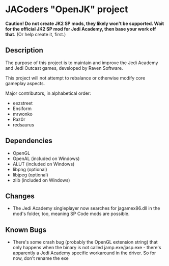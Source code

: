 # JACoders "OpenJK" project #

**Caution! Do not create JK2 SP mods, they likely won't be supported. Wait for the official JK2 SP mod for Jedi Academy, then base your work off that.** (Or help create it, first.)

## Description ##

The purpose of this project is to maintain and improve the Jedi Academy and Jedi Outcast games, developed by Raven Software.

This project will not attempt to rebalance or otherwise modify core gameplay aspects.

Major contributors, in alphabetical order:
* eezstreet
* Ensiform
* mrwonko
* Raz0r
* redsaurus

## Dependencies ##
* OpenGL
* OpenAL (included on Windows)
* ALUT (included on Windows)
* libpng (optional)
* libjpeg (optional)
* zlib (included on Windows)

## Changes ##

* The Jedi Academy singleplayer now searches for jagamex86.dll in the mod's folder, too, meaning SP Code mods are possible.


## Known Bugs ##

* There's some crash bug (probably the OpenGL extension string) that only happens when the binary is not called jamp.exe/jasp.exe - there's apparently a Jedi Academy specific workaround in the driver. So for now, don't rename the exe